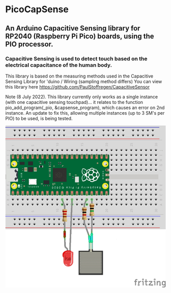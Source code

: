 # PicoCapSense

## An Arduino Capacitive Sensing library for RP2040 (Raspberry Pi Pico) boards, using the PIO processor.

### Capacitive Sensing is used to detect touch based on the electrical capacitance of the human body.


This library is based on the measuring methods used in the Capacitive Sensing Library for 'duino / Wiring (sampling method differs)
You can view this library here https://github.com/PaulStoffregen/CapacitiveSensor

Note (8 July 2022). This library currently only works as a single instance (with one capacitive sensing touchpad)... it relates to the function pio_add_program(_pio, &capsense_program), which causes an error on 2nd instance. An update to fix this, allowing multiple instances (up to 3 SM's per PIO) to be used, is being tested.


![Fritzing Breadboard Image](Pico_Capacitive_Sensor.jpg)

